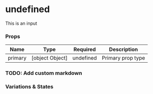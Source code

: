 # undefined

This is an input

### Props
| Name | Type | Required   | Description |
|------|------|------------|------------ |
| primary | [object Object] | undefined | Primary prop type |

### TODO: Add custom markdown

### Variations & States
    